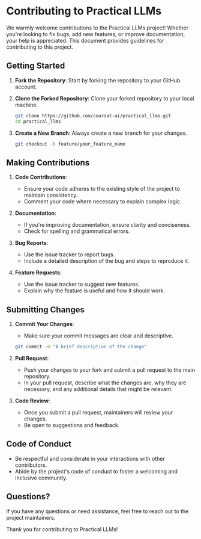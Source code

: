 # Contributing to Practical LLMs

We warmly welcome contributions to the Practical LLMs project! Whether you're looking to fix bugs, add new features, or improve documentation, your help is appreciated. This document provides guidelines for contributing to this project.

## Getting Started

1. **Fork the Repository**: Start by forking the repository to your GitHub account.

2. **Clone the Forked Repository**: Clone your forked repository to your local machine.

    ```bash
    git clone https://github.com/coursat-ai/practical_llms.git
    cd practical_llms
    ```

3. **Create a New Branch**: Always create a new branch for your changes.

    ```bash
    git checkout -b feature/your_feature_name
    ```

## Making Contributions

1. **Code Contributions**:
   - Ensure your code adheres to the existing style of the project to maintain consistency.
   - Comment your code where necessary to explain complex logic.

2. **Documentation**:
   - If you're improving documentation, ensure clarity and conciseness.
   - Check for spelling and grammatical errors.

3. **Bug Reports**:
   - Use the issue tracker to report bugs.
   - Include a detailed description of the bug and steps to reproduce it.

4. **Feature Requests**:
   - Use the issue tracker to suggest new features.
   - Explain why the feature is useful and how it should work.

## Submitting Changes

1. **Commit Your Changes**:
   - Make sure your commit messages are clear and descriptive.

    ```bash
    git commit -m "A brief description of the change"
    ```

2. **Pull Request**:
   - Push your changes to your fork and submit a pull request to the main repository.
   - In your pull request, describe what the changes are, why they are necessary, and any additional details that might be relevant.

3. **Code Review**:
   - Once you submit a pull request, maintainers will review your changes.
   - Be open to suggestions and feedback.

## Code of Conduct

- Be respectful and considerate in your interactions with other contributors.
- Abide by the project's code of conduct to foster a welcoming and inclusive community.

## Questions?

If you have any questions or need assistance, feel free to reach out to the project maintainers.

Thank you for contributing to Practical LLMs!
